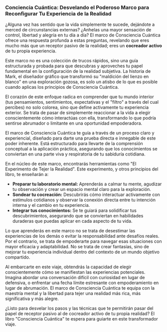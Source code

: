 ### Conciencia Cuántica: Desvelando el Poderoso Marco para Reconfigurar Tu Experiencia de la Realidad
¿Alguna vez has sentido que la vida simplemente te sucede, dejándote a merced de circunstancias externas? ¿Anhelas una mayor sensación de control, libertad y alegría en tu día a día? El marco de Consciencia Cuántica ofrece una respuesta profunda a estas preguntas, revelando que eres mucho más que un receptor pasivo de la realidad; eres un **cocreador activo** de tu propia experiencia.

Este marco no es una colección de trucos rápidos, sino una guía estructurada y probada para que descubras y aproveches tu papel fundamental en la configuración de la realidad subjetiva. La historia de Mark, el diseñador gráfico que transformó su "maldición del lienzo en blanco" en una exploración gozosa, es solo un atisbo de lo que es posible cuando aplicas los principios de Consciencia Cuántica.

El corazón de este enfoque radica en comprender que tu mundo interior (tus pensamientos, sentimientos, expectativas y el "filtro" a través del cual percibes) no solo colorea, sino que define activamente tu experiencia exterior. Se trata de pasar de simplemente reaccionar a la vida a elegir conscientemente cómo interactúas con ella, transformando lo que podría sentirse abrumador o limitante en una oportunidad empoderadora.

El marco de Consciencia Cuántica te guía a través de un proceso claro y experiencial, diseñado para darte una prueba directa e innegable de este poder inherente. Está estructurado para llevarte de la comprensión conceptual a la aplicación práctica, asegurando que los conocimientos se conviertan en una parte viva y respiratoria de tu sabiduría cotidiana.

En el núcleo de este marco, encontrarás herramientas como "El Experimento de Tejer la Realidad". Este experimento, y otros principios del libro, te enseñarán a:

*   **Preparar tu laboratorio mental:** Aprenderás a calmar tu mente, agudizar tu observación y crear un espacio mental claro para la exploración.
*   **Sondear tu cocreación:** Descubrirás cómo interactuar activamente con estímulos cotidianos y observar la conexión directa entre tu intención interna y el cambio en tu experiencia.
*   **Integrar tus conocimientos:** Se te guiará para solidificar tus descubrimientos, asegurando que se conviertan en habilidades duraderas que puedas aplicar en cada aspecto de tu vida.

Lo que aprenderás en este marco no se trata de desestimar las experiencias de los demás o evitar la responsabilidad ante desafíos reales. Por el contrario, se trata de empoderarte para navegar esas situaciones con mayor eficacia y adaptabilidad. No se trata de crear fantasías, sino de mejorar tu experiencia individual dentro del contexto de un mundo objetivo compartido.

Al embarcarte en este viaje, obtendrás la capacidad de elegir conscientemente cómo se manifiestan las experiencias potenciales. Imagina abordar una conversación difícil con curiosidad en lugar de defensiva, o enfrentar una fecha límite estresante con empoderamiento en lugar de abrumación. El marco de Consciencia Cuántica te equipa con la maestría mental y la libertad para tejer una realidad más rica, más significativa y más alegre.

¿Listo para desvelar los pasos y las técnicas que te permitirán pasar del papel de receptor pasivo al de cocreador activo de tu propia realidad? El libro "Consciencia Cuántica" te espera para guiarte en este transformador viaje.